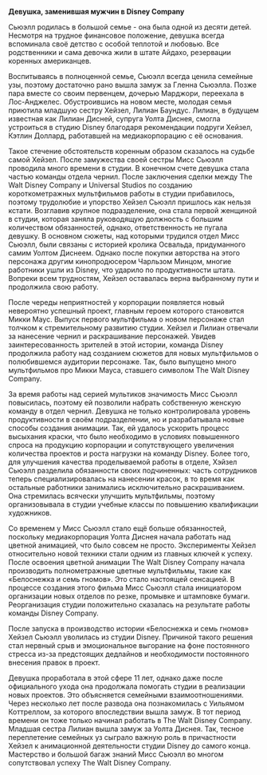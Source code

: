 **Девушка, заменившая мужчин в Disney Company**

Сьюэлл родилась в большой семье - она была одной из десяти детей. Несмотря на трудное финансовое положение, девушка всегда вспоминала своё детство с особой теплотой и любовью. Все родственники и сама девочка жили в штате Айдахо, резервации коренных американцев. 

Воспитываясь в полноценной семье, Сьюэлл всегда ценила семейные узы, поэтому достаточно рано вышла замуж за Гленна Сьюэлла. Позже пара вместе со своим первенцем, дочерью Марджори, переехала в Лос-Анджелес. Обустроившись на новом месте, молодая семья приютила младшую сестру Хейзел, Лилиан Баундус. Лилиан, в будущем известная как Лилиан Дисней, супруга Уолта Диснея, смогла устроиться в студию Disney благодаря рекомендации подруги Хейзел, Кэтлин Доллард, работавшей на медиакорпорацию с её основания.

Такое стечение обстоятельств коренным образом сказалось на судьбе самой Хейзел. После замужества своей сестры Мисс Сьюэлл проводила много времени в студии. В конечном счете девушка стала частью команды отдела чернил. После заключения сделки между The Walt Disney Company и Universal Studios по созданию короткометражных мультфильмов работы в студии прибавилось, поэтому трудолюбие и упорство Хейзел Сьюэлл пришлось как нельзя кстати. Возглавив крупное подразделение, она стала первой женщиной в студии, которая заняла руководящую должность с большим количеством обязанностей, однако, ответственность не пугала девушку. В основном сюжеты, над которыми трудился отдел Мисс Сьюэлл, были связаны с историей кролика Освальда, придуманного самим Уолтом Диснеем. Однако после покупки авторства на этого персонажа другим кинопродюсером Чарльзом Минцом, многие работники ушли из Disney, что ударило по продуктивности штата. Вопреки всем трудностям, Хейзел оставалась верна выбранному пути и продолжила свою работу.

После череды неприятностей у корпорации появляется новый невероятно успешный проект, главным героем которого становится Микки Маус. 
Выпуск первого мультфильма о новом персонаже стал толчком к стремительному развитию студии. Хейзел и Лилиан отвечали за нанесение чернил и раскрашивание персонажей. Увидев заинтересованность зрителей в этой истории, команда Disney продолжила работу над созданием сюжетов для новых мультфильмов о полюбившемся аудитории персонаже. Так, было выпущено много мультфильмов про Микки Мауса, ставшего символом The Walt Disney Company.

За время работы над серией мультиков значимость Мисс Сьюэлл повысилась, поэтому ей позволили набрать собственную женскую команду в отдел чернил. Девушка не только контролировала уровень продуктивности в своём подразделении, но и разрабатывала новые способы создания анимации. Так, ей удалось ускорить процесс высыхания краски, что было необходимо в условиях повышенного спроса на продукцию корпорации и сопутствующего увеличения количества проектов и роста нагрузки на команду Disney. Более того, для улучшения качества проделываемой работы в отделе, Хэйзел Сьюэлл разделила обязанности своих подчиненных: часть сотрудников теперь специализировалась на нанесении красок, в то время как остальные работники занимались исключительно раскрашиванием. Она стремилась всячески улучшить мультфильмы, поэтому организовывала в студии учебные классы по повышению квалификации художников. 

Со временем у Мисс Сьюэлл стало ещё больше обязанностей, поскольку медиакорпорация Уолта Диснея начала работать над цветной анимацией, что было совсем не просто. Эксперименты Хейзел относительно новой техники стали одним из главных ключей к успеху. После освоения цветной анимации The Walt Disney Company начала производить полнометражные цветные мультфильмы, такие как «Белоснежка и семь гномов». Это стало настоящей сенсацией. В процессе создания этого фильма Мисс Сьюэлл стала инициатором организации новых отделов по резке, промывке и штамповке бумаги. Реорганизация студии положительно сказалась на результате работы команды Disney Company.

После запуска в производство истории «Белоснежка и семь гномов» Хейзел Сьюэлл уволилась из студии Disney. Причиной такого решения стал нервный срыв и эмоциональное выгорание на фоне постоянного стресса из-за предстоящих дедлайнов и необходимости постоянного внесения правок в проект. 

Девушка проработала в этой сфере 11 лет, однако даже после официального ухода она продолжала помогать студии в реализации новых проектов. Это объясняется семейными взаимоотношениями. Через несколько лет после развода она познакомилась с Уильямом Коттреллом, за которого впоследствии вышла замуж. В тот период времени он тоже только начинал работать в The Walt Disney Company. Младшая сестра Лилиан вышла замуж за Уолта Диснея. Так, тесное переплетение семейных уз сыграло важную роль в причастности Хейзел к анимационной деятельности студии Disney до самого конца. Мастерство и большой багаж знаний Мисс Сьюэлл во многом сопутствовал успеху The Walt Disney Company.

